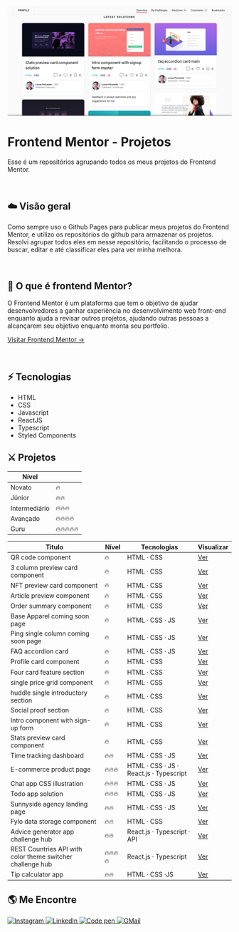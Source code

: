 <p align="center">
<img src="./docs/images/main.png" alt="screenshot do perfil de projetos no Frontendmentor">
</p>

# Frontend Mentor - Projetos

Esse é um repositórios agrupando todos os meus projetos do Frontend Mentor.

<br />

## ☁️ Visão geral

Como sempre uso o Github Pages para publicar meus projetos do Frontend Mentor, e utilizo os repositórios do github para armazenar os projetos. Resolvi agrupar todos eles em nesse repositório, facilitando o processo de buscar, editar e até classificar eles para ver minha melhora.

<br />

## 🍃 O que é frontend Mentor?

O Frontend Mentor é um plataforma que tem o objetivo de ajudar desenvolvedores a ganhar experiência
no desenvolvimento web front-end enquanto ajuda a revisar outros projetos, ajudando outras pessoas a alcançarem seu objetivo enquanto monta seu portfolio.

<a href="https://www.frontendmentor.io/" target="_blank">Visitar Frontend Mentor →</a>

<br />

## ⚡ Tecnologias

- HTML
- CSS
- Javascript
- ReactJS
- Typescript
- Styled Components

## ⚔️ Projetos

| Nível         |            |
| ------------- | ---------- |
| Novato        | 🔥         |
| Júnior        | 🔥🔥       |
| Intermediário | 🔥🔥🔥     |
| Avançado      | 🔥🔥🔥🔥   |
| Guru          | 🔥🔥🔥🔥🔥 |

| Titulo                              | Nível  | Tecnologias                             | Visualizar                                                                                                             |
| ----------------------------------- | ------ | --------------------------------------- | ---------------------------------------------------------------------------------------------------------------------- |
| QR code component                   | 🔥     | HTML · CSS                              | <a href="https://lucasfernandodev.github.io/frontendmentor/challenges/qr-code-component-main/">Ver</a>                 |
| 3 column preview card component     | 🔥     | HTML · CSS                              | <a href="https://lucasfernandodev.github.io/frontendmentor/challenges/3-column-preview-card-component-main/">Ver</a>   |
| NFT preview card component          | 🔥     | HTML · CSS                              | <a href="https://lucasfernandodev.github.io/frontendmentor/challenges/nft-preview-card-component-main">Ver</a>         |
| Article preview component           | 🔥     | HTML · CSS                              | <a href="https://lucasfernandodev.github.io/frontendmentor/challenges/article-preview-component-master">Ver</a>        |
| Order summary component             | 🔥     | HTML · CSS                              | <a href="https://lucasfernandodev.github.io/frontendmentor/challenges/order-summary-component-main">Ver</a>            |
| Base Apparel coming soon page       | 🔥     | HTML · CSS · JS                         | <a href="https://lucasfernandodev.github.io/frontendmentor/challenges/base-apparel">Ver</a>                            |
| Ping single column coming soon page | 🔥     | HTML · CSS · JS                         | <a href="https://lucasfernandodev.github.io/frontendmentor/challenges/single-price-grid-component-master">Ver</a>      |
| FAQ accordion card                  | 🔥     | HTML · CSS · JS                         | <a href="https://lucasfernandodev.github.io/frontendmentor/challenges/faq-accordion-card">Ver</a>                      |
| Profile card component              | 🔥     | HTML · CSS                              | <a href="https://lucasfernandodev.github.io/frontendmentor/challenges/profile-card">Ver</a>                            |
| Four card feature section           | 🔥     | HTML · CSS                              | <a href="https://lucasfernandodev.github.io/frontendmentor/challenges/four-card-feature-section-master ">Ver</a>       |
| single price grid component         | 🔥     | HTML · CSS                              | <a href="https://lucasfernandodev.github.io/frontendmentor/challenges/single-price-grid-component-master">Ver</a>      |
| huddle single introductory section  | 🔥     | HTML · CSS                              | <a href="https://lucasfernandodev.github.io/frontendmentor/challenges/huddle-single-introductory-section">Ver</a>      |
| Social proof section                | 🔥     | HTML · CSS                              | <a href="https://lucasfernandodev.github.io/frontendmentor/challenges/social-proof-section-master">Ver</a>             |
| Intro component with sign-up form   | 🔥     | HTML · CSS                              | <a href="https://lucasfernandodev.github.io/frontendmentor/challenges/intro-component-with-signup-form-master">Ver</a> |
| Stats preview card component        | 🔥     | HTML · CSS                              | <a href="https://lucasfernandodev.github.io/frontendmentor/challenges/stats-preview-card">Ver</a>                      |
| Time tracking dashboard             | 🔥🔥   | HTML · CSS · JS                         | <a href="https://lucasfernandodev.github.io/frontendmentor/challenges/time-tracking-dashboard-main">Ver</a>            |
| E-commerce product page             | 🔥🔥🔥 | HTML · CSS · JS · React.js · Typescript | <a href="https://sneakears.netlify.app">Ver</a>                                                                        |
| Chat app CSS illustration           | 🔥🔥🔥 | HTML · CSS · JS                         | <a href="https://lucasfernandodev.github.io/frontendmentor/challenges/chat-app-css-illustration-master/">Ver</a>       |
| Todo app solution                   | 🔥🔥🔥 | HTML · CSS · JS                         | <a href="https://lucasfernandodev.github.io/frontendmentor/challenges/todo-app-main/">Ver</a>                          |
| Sunnyside agency landing page       | 🔥🔥   | HTML · CSS · JS                         | <a href="https://lucasfernandodev.github.io/frontendmentor/challenges/sunnyside-agency-landing-page-main/">Ver</a>     |
| Fylo data storage component         | 🔥🔥   | HTML · CSS                              | <a href="https://lucasfernandodev.github.io/frontendmentor/challenges/fylo-data-storage-component-master">Ver</a>      |
| Advice generator app challenge hub  | 🔥🔥   | React.js · Typescript · API             | <a href="https://lucasfernandodev-adviceapi.netlify.app/">Ver</a>                                                      |
|REST Countries API with color theme switcher challenge hub |🔥🔥🔥🔥 | React.js · Typescript |<a href="https://frontendmentor-lucasfernandodev.vercel.app/">Ver</a>  |
| Tip calculator app | 🔥🔥 | HTML · CSS ·JS |<a href="https://lucasfernandodev.github.io/frontendmentor/challenges/tip-calculator-app-main/">Ver</a>|
## 🌎 Me Encontre

<a href="https://www.instagram.com/lucasfernando.dev/" target="_blank">
  <img src="https://img.shields.io/badge/Instagram-E4405F?style=for-the-badge&logo=instagram&logoColor=white" alt="Instagram"/>
</a>
<a href="https://www.linkedin.com/in/frontlucasfernandodev/" target="_blank">
  <img src="https://img.shields.io/badge/LinkedIn-0077B5?style=for-the-badge&logo=linkedin&logoColor=white" alt="LinkedIn"/>
</a>
<a href="https://codepen.io/lucasfernandodev" target="_blank">
  <img src="https://img.shields.io/badge/Codepen-000000?style=for-the-badge&logo=codepen&logoColor=white" alt="Code pen"/>
</a>
<a href="mailto:lucasfernando.dev@gmail.com" target="_blank">
  <img src="https://img.shields.io/badge/Gmail-D14836?style=for-the-badge&logo=gmail&logoColor=white" alt="GMail"/>
</a>
